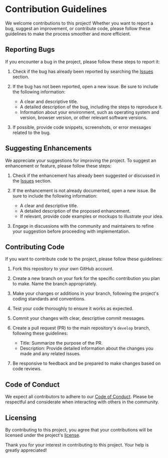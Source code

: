 # Contribution Guidelines

We welcome contributions to this project! Whether you want to report a bug, suggest an improvement, or contribute code, please follow these guidelines to make the process smoother and more efficient.

## Reporting Bugs

If you encounter a bug in the project, please follow these steps to report it:

1. Check if the bug has already been reported by searching the [Issues](https://github.com/bobbylite/dotnet-realmikefacts/issues) section.

2. If the bug has not been reported, open a new issue. Be sure to include the following information:
    - A clear and descriptive title.
    - A detailed description of the bug, including the steps to reproduce it.
    - Information about your environment, such as operating system and version, browser version, or other relevant software versions.

3. If possible, provide code snippets, screenshots, or error messages related to the bug.

## Suggesting Enhancements

We appreciate your suggestions for improving the project. To suggest an enhancement or feature, please follow these steps:

1. Check if the enhancement has already been suggested or discussed in the [Issues](https://github.com/bobbylite/dotnet-realmikefacts/issues) section.

2. If the enhancement is not already documented, open a new issue. Be sure to include the following information:
    - A clear and descriptive title.
    - A detailed description of the proposed enhancement.
    - If relevant, provide code examples or mockups to illustrate your idea.

3. Engage in discussions with the community and maintainers to refine your suggestion before proceeding with implementation.

## Contributing Code

If you want to contribute code to the project, please follow these guidelines:

1. Fork this repository to your own GitHub account.

2. Create a new branch on your fork for the specific contribution you plan to make. Name the branch appropriately.

3. Make your changes or additions in your branch, following the project's coding standards and conventions.

4. Test your code thoroughly to ensure it works as expected.

5. Commit your changes with clear, descriptive commit messages.

6. Create a pull request (PR) to the main repository's `develop` branch, following these guidelines:
    - Title: Summarize the purpose of the PR.
    - Description: Provide detailed information about the changes you made and any related issues.

7. Be responsive to feedback and be prepared to make changes based on code reviews.

## Code of Conduct

We expect all contributors to adhere to our [Code of Conduct](CODE_OF_CONDUCT.md). Please be respectful and considerate when interacting with others in the community.

## Licensing

By contributing to this project, you agree that your contributions will be licensed under the project's [license](LICENSE).

Thank you for your interest in contributing to this project. Your help is greatly appreciated!